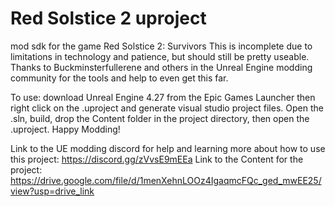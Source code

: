 # Red Solstice 2 uproject

mod sdk for the game Red Solstice 2: Survivors
This is incomplete due to limitations in technology and patience, but should still be pretty useable.
Thanks to Buckminsterfullerene and others in the Unreal Engine modding community for the tools and help to even get this far.

To use: download Unreal Engine 4.27 from the Epic Games Launcher then right click on the .uproject and generate visual studio project files.
Open the .sln, build, drop the Content folder in the project directory, then open the .uproject. Happy Modding!

Link to the UE modding discord for help and learning more about how to use this project: https://discord.gg/zVvsE9mEEa
Link to the Content for the project: https://drive.google.com/file/d/1menXehnLOOz4IgaqmcFQc_ged_mwEE25/view?usp=drive_link
